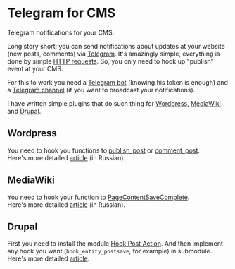 # Telegram for CMS
Telegram notifications for your CMS.

Long story short: you can send notifications about updates at your website (new posts, comments) via [Telegram](https://telegram.org). It's amazingly simple, everything is done by simple [HTTP requests](https://core.telegram.org/bots/api#making-requests). So, you only need to hook up "publish" event at your CMS.

For this to work you need a [Telegram bot](https://core.telegram.org/bots#3-how-do-i-create-a-bot) (knowing his token is enough) and a [Telegram channel](https://telegram.org/blog/channels) (if you want to broadcast your notifications).

I have written simple plugins that do such thing for [Wordpress](https://wordpress.org), [MediaWiki](https://www.mediawiki.org/wiki/MediaWiki) and [Drupal](https://www.drupal.org).


## Wordpress

You need to hook you functions to [publish_post](https://codex.wordpress.org/Plugin_API/Action_Reference/publish_post) or [comment_post](https://codex.wordpress.org/Plugin_API/Action_Reference/comment_post).<br/>
Here's more detailed [article](https://retifrav.github.io/blog/2015/11/07/wordpress-plugin-telegram/) (in Russian).

## MediaWiki

You need to hook your function to [PageContentSaveComplete](https://www.mediawiki.org/wiki/Manual:Hooks/PageContentSaveComplete).<br/>
Here's more detailed [article](https://retifrav.github.io/blog/2015/11/15/mediawiki-extension-telegram/) (in Russian).

## Drupal

First you need to install the module [Hook Post Action](https://www.drupal.org/project/hook_post_action). And then implement any hook you want (`hook_entity_postsave`, for example) in submodule.<br/>
Here's more detailed [article](https://retifrav.github.io/blog/2016/08/18/telegram-notifications-for-drupal/).
